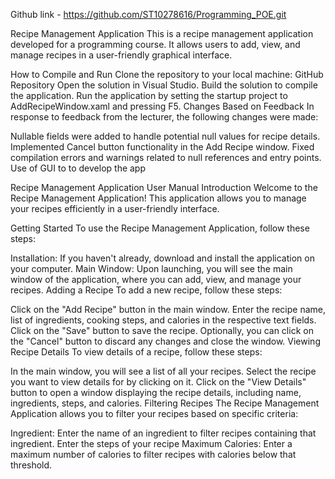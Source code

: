 Github link - https://github.com/ST10278616/Programming_POE.git

Recipe Management Application
This is a recipe management application developed for a programming course. It allows users to add, view, and manage recipes in a user-friendly graphical interface.

How to Compile and Run
Clone the repository to your local machine: GitHub Repository
Open the solution in Visual Studio.
Build the solution to compile the application.
Run the application by setting the startup project to AddRecipeWindow.xaml and pressing F5.
Changes Based on Feedback
In response to feedback from the lecturer, the following changes were made:

Nullable fields were added to handle potential null values for recipe details.
Implemented Cancel button functionality in the Add Recipe window.
Fixed compilation errors and warnings related to null references and entry points.
Use of GUI to to develop the app

Recipe Management Application User Manual
Introduction
Welcome to the Recipe Management Application! This application allows you to manage your recipes efficiently in a user-friendly interface.

Getting Started
To use the Recipe Management Application, follow these steps:

Installation: If you haven't already, download and install the application on your computer.
Main Window: Upon launching, you will see the main window of the application, where you can add, view, and manage your recipes.
Adding a Recipe
To add a new recipe, follow these steps:

Click on the "Add Recipe" button in the main window.
Enter the recipe name, list of ingredients, cooking steps, and calories in the respective text fields.
Click on the "Save" button to save the recipe.
Optionally, you can click on the "Cancel" button to discard any changes and close the window.
Viewing Recipe Details
To view details of a recipe, follow these steps:

In the main window, you will see a list of all your recipes.
Select the recipe you want to view details for by clicking on it.
Click on the "View Details" button to open a window displaying the recipe details, including name, ingredients, steps, and calories.
Filtering Recipes
The Recipe Management Application allows you to filter your recipes based on specific criteria:

Ingredient: Enter the name of an ingredient to filter recipes containing that ingredient.
Enter the steps of your recipe
Maximum Calories: Enter a maximum number of calories to filter recipes with calories below that threshold.
